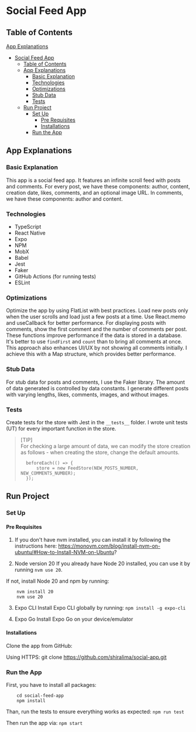 # Social Feed App

## Table of Contents
[App Explanations](#app-explanations)
- [Social Feed App](#social-feed-app)
  - [Table of Contents](#table-of-contents)
  - [App Explanations](#app-explanations)
    - [Basic Explanation](#basic-explanation)
    - [Technologies](#technologies)
    - [Optimizations](#optimizations)
    - [Stub Data](#stub-data)
    - [Tests](#tests)
  - [Run Project](#run-project)
    - [Set Up](#set-up)
      - [Pre Requisites](#pre-requisites)
      - [Installations](#installations)
    - [Run the App](#run-the-app)

## App Explanations

### Basic Explanation
This app is a social feed app. It features an infinite scroll feed with posts and comments.
For every post, we have these components: author, content, creation date, likes, comments, and an optional image URL. In comments, we have these components: author and content.

### Technologies
- TypeScript
- React Native
- Expo
- NPM
- MobX
- Babel
- Jest
- Faker
- GitHub Actions (for running tests)
- ESLint

### Optimizations
Optimize the app by using FlatList with best practices. Load new posts only when the user scrolls and load just a few posts at a time. Use React.memo and useCallback for better performance. For displaying posts with comments, show the first comment and the number of comments per post. These functions improve performance if the data is stored in a database. It's better to use `findFirst` and `count` than to bring all comments at once. This approach also enhances UI/UX by not showing all comments initially. I achieve this with a Map structure, which provides better performance.

### Stub Data
For stub data for posts and comments, I use the Faker library. The amount of data generated is controlled by data constants. I generate different posts with varying lengths, likes, comments, images, and without images.

### Tests
Create tests for the store with Jest in the `__tests__` folder. I wrote unit tests (UT) for every important function in the store.

> [TIP]  
> For checking a large amount of data, we can modify the store creation as follows - when creating the store, change the default amounts.
> ```
>   beforeEach(() => {
>       store = new FeedStore(NEW_POSTS_NUMBER, NEW_COMMENTS_NUMBER);
>   });
> ```

## Run Project

### Set Up

#### Pre Requisites
1. If you don't have nvm installed, you can install it by following the instructions here:
https://monovm.com/blog/install-nvm-on-ubuntu/#How-to-Install-NVM-on-Ubuntu?

2. Node version 20
If you already have Node 20 installed, you can use it by running `nvm use 20`.

If not, install Node 20 and npm by running:
```
    nvm install 20
    nvm use 20
```

3. Expo CLI
Install Expo CLI globally by running:
`npm install -g expo-cli`

4. Expo Go
Install Expo Go on your device/emulator

#### Installations
Clone the app from GitHub:

Using HTTPS:
git clone https://github.com/shiralima/social-app.git


### Run the App
First, you have to install all packages:
```
    cd social-feed-app
    npm install
```

Than, run the tests to ensure everything works as expected:
`npm run test`

Then run the app via:
`npm start`